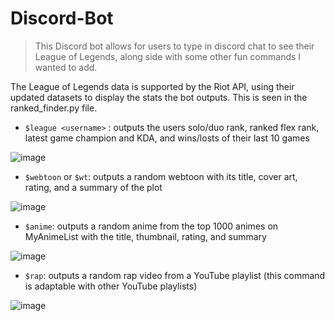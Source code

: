 # Discord-Bot

> This Discord bot allows for users to type in discord chat to see their League of Legends, along side with some other fun commands I wanted to add. 

The League of Legends data is supported by the Riot API, using their updated datasets to display the stats the bot outputs. This is seen in the ranked_finder.py file.


- `$league <username>` : outputs the users solo/duo rank, ranked flex rank, latest game champion and KDA, and wins/losts of their last 10 games

![image](https://user-images.githubusercontent.com/105384095/174151656-4be7faa3-5693-4445-9eb0-baf3eb4015dc.png)

- `$webtoon` or `$wt`: outputs a random webtoon with its title, cover art, rating, and a summary of the plot

![image](https://user-images.githubusercontent.com/105384095/175999398-eb45e4db-ba57-46c8-a3a5-3ad7bcad093e.png)

- `$anime`: outputs a random anime from the top 1000 animes on MyAnimeList with the title, thumbnail, rating, and summary

![image](https://user-images.githubusercontent.com/105384095/178405845-9934425c-6801-4df6-b2ab-bc57279e7706.png)

- `$rap`: outputs a random rap video from a YouTube playlist (this command is adaptable with other YouTube playlists)

![image](https://user-images.githubusercontent.com/105384095/178405981-dc6f2757-6f1c-42c4-81d9-b0c7c7097bc9.png)
